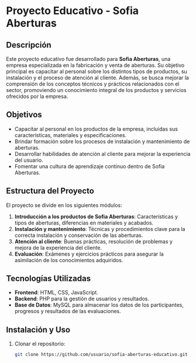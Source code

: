 # Proyecto Educativo - Sofia Aberturas

## Descripción

Este proyecto educativo fue desarrollado para **Sofia Aberturas**, una empresa especializada en la fabricación y venta de aberturas. Su objetivo principal es capacitar al personal sobre los distintos tipos de productos, su instalación y el proceso de atención al cliente. Además, se busca mejorar la comprensión de los conceptos técnicos y prácticos relacionados con el sector, promoviendo un conocimiento integral de los productos y servicios ofrecidos por la empresa.

## Objetivos

- Capacitar al personal en los productos de la empresa, incluidas sus características, materiales y especificaciones.
- Brindar formación sobre los procesos de instalación y mantenimiento de aberturas.
- Desarrollar habilidades de atención al cliente para mejorar la experiencia del usuario.
- Fomentar una cultura de aprendizaje continuo dentro de Sofia Aberturas.

## Estructura del Proyecto

El proyecto se divide en los siguientes módulos:

1. **Introducción a los productos de Sofia Aberturas**: Características y tipos de aberturas, diferencias en materiales y acabados.
2. **Instalación y mantenimiento**: Técnicas y procedimientos clave para la correcta instalación y conservación de las aberturas.
3. **Atención al cliente**: Buenas prácticas, resolución de problemas y mejora de la experiencia del cliente.
4. **Evaluación**: Exámenes y ejercicios prácticos para asegurar la asimilación de los conocimientos adquiridos.

## Tecnologías Utilizadas

- **Frontend**: HTML, CSS, JavaScript.
- **Backend**: PHP para la gestión de usuarios y resultados.
- **Base de Datos**: MySQL para almacenar los datos de los participantes, progresos y resultados de las evaluaciones.

## Instalación y Uso

1. Clonar el repositorio:  
   ```bash
   git clone https://github.com/usuario/sofia-aberturas-educativo.git
